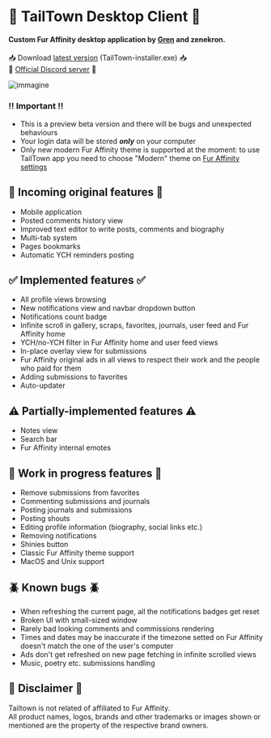 # 🚀 TailTown Desktop Client 🚀  

#### Custom Fur Affinity desktop application by **[Gren](https://www.furaffinity.net/user/grenranoggo)** and **zenekron**.  
📥 Download [latest version](https://github.com/TailTown/desktop-app/releases/latest) (TailTown-installer.exe) 📥  
🐾 [Official Discord server](https://discord.gg/ftcNND48) 🐾  

![immagine](https://github.com/TailTown/desktop-app/assets/29413396/f185802c-ae23-4226-8885-9707048b9541)

### ‼️ Important ‼️
- This is a preview beta version and there will be bugs and unexpected behaviours
- Your login data will be stored ***only*** on your computer
- Only new modern Fur Affinity theme is supported at the moment: to use TailTown app you need to choose "Modern" theme on [Fur Affinity settings](https://www.furaffinity.net/controls/settings/)


## 🐶 Incoming original features 🐶
- Mobile application
- Posted comments history view
- Improved text editor to write posts, comments and biography
- Multi-tab system
- Pages bookmarks
- Automatic YCH reminders posting

## ✅ Implemented features ✅

- All profile views browsing 
- New notifications view and navbar dropdown button
- Notifications count badge
- Infinite scroll in gallery, scraps, favorites, journals, user feed and Fur Affinity home
- YCH/no-YCH filter in Fur Affinity home and user feed views
- In-place overlay view for submissions
- Fur Affinity original ads in all views to respect their work and the people who paid for them
- Adding submissions to favorites
- Auto-updater

## ⚠️ Partially-implemented features ⚠️
- Notes view
- Search bar
- Fur Affinity internal emotes

## 🔄 Work in progress features 🔄
- Remove submissions from favorites
- Commenting submissions and journals
- Posting journals and submissions
- Posting shouts
- Editing profile information (biography, social links etc.)
- Removing notifications
- Shinies button
- Classic Fur Affinity theme support
- MacOS and Unix support

## 🪲 Known bugs 🪲
- When refreshing the current page, all the notifications badges get reset
- Broken UI with small-sized window
- Rarely bad looking comments and commissions rendering
- Times and dates may be inaccurate if the timezone setted on Fur Affinity doesn't match the one of the user's computer
- Ads don't get refreshed on new page fetching in infinite scrolled views
- Music, poetry etc. submissions handling


## 📃 Disclaimer 📃
Tailtown is not related of affiliated to Fur Affinity.  
All product names, logos, brands and other trademarks or images shown or mentioned are the property of the respective brand owners.
